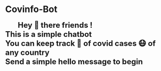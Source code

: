 # Covinfo-Bot
<span style="width: 100%;  text-align: center; font-size: x-large; padding: 40px; padding-top: 200ox;">
                <b>Hey &#128075; there friends !<br>
                    This is a simple chatbot<br>
                    You can keep track &#128221; of covid cases &#128567; of any country<br>
                    Send a simple hello message to begin</b>
            </span>
